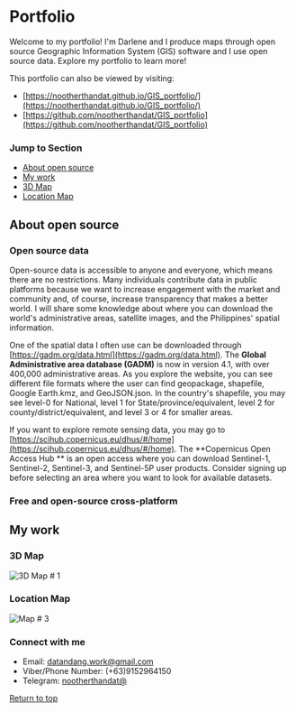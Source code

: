# Portfolio
Welcome to my portfolio! I'm Darlene and I produce maps through open source Geographic Information System (GIS) software and I use open source data. Explore my portfolio to learn more!

This portfolio can also be viewed by visiting:
- [https://nootherthandat.github.io/GIS_portfolio/](https://nootherthandat.github.io/GIS_portfolio/)
- [https://github.com/nootherthandat/GIS_portfolio](https://github.com/nootherthandat/GIS_portfolio)

### Jump to Section
- [About open source](#about-open-source) 
- [My work](#my-work)
- [3D Map](#3d-map)
- [Location Map](#location-map)


## About open source
### Open source data
Open-source data is accessible to anyone and everyone, which means there are no restrictions. Many individuals contribute data in public platforms because we want to increase engagement with the market and community and, of course, increase transparency that makes a better world. I will share some knowledge about where you can download the world's administrative areas, satellite images, and the Philippines' spatial information.

One of the spatial data I often use can be downloaded through [https://gadm.org/data.html](https://gadm.org/data.html). The **Global Administrative area database (GADM)** is now in version 4.1, with over 400,000 administrative areas. As you explore the website, you can see different file formats where the user can find geopackage, shapefile, Google Earth.kmz, and GeoJSON.json. In the country's shapefile, you may see level-0 for National, level 1 for State/province/equivalent, level 2 for county/district/equivalent, and level 3 or 4 for smaller areas.

If you want to explore remote sensing data, you may go to [https://scihub.copernicus.eu/dhus/#/home](https://scihub.copernicus.eu/dhus/#/home). The **Copernicus Open Access Hub ** is an open access where you can download Sentinel-1, Sentinel-2, Sentinel-3, and Sentinel-5P user products. Consider signing up before selecting an area where you want to look for available datasets.



### Free and open-source cross-platform


## My work

### 3D Map
![3D Map # 1](https://github.com/nootherthandat/GIS_portfolio/assets/127082034/a764a321-483e-4b90-ad61-dee7b8272493)

### Location Map
![Map # 3](https://github.com/nootherthandat/GIS_portfolio/assets/127082034/f903b4a7-37a6-4523-b5a6-69526383fb68)


### Connect with me 
- Email: datandang.work@gmail.com
- Viber/Phone Number: (+63)9152964150
- Telegram: [nootherthandat@](https://t.me/nootherthandat)

[Return to top](#jump-to-section)

<!---
nootherthandat/nootherthandat is a ✨ special ✨ repository because its `README.md` (this file) appears on your GitHub profile.
You can click the Preview link to take a look at your changes.
--->
